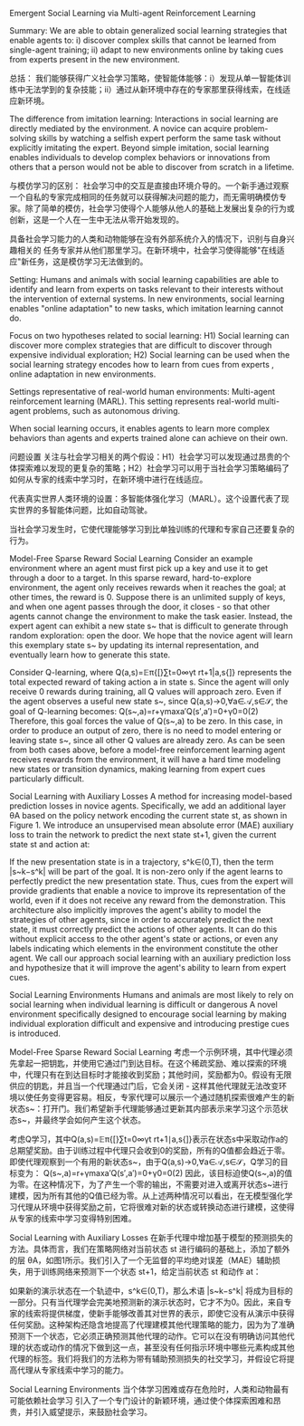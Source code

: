 Emergent Social Learning via Multi-agent Reinforcement Learning


Summary:
We are able to obtain generalized social learning strategies that enable agents to: i) discover complex skills that cannot be learned from single-agent training; ii) adapt to new environments online by taking cues from experts present in the new environment.

总括：
我们能够获得广义社会学习策略，使智能体能够：i）发现从单一智能体训练中无法学到的复杂技能；ii）通过从新环境中存在的专家那里获得线索，在线适应新环境。


The difference from imitation learning:
Interactions in social learning are directly mediated by the environment. A novice can acquire problem-solving skills by watching a selfish expert perform the same task without explicitly imitating the expert. Beyond simple imitation, social learning enables individuals to develop complex behaviors or innovations from others that a person would not be able to discover from scratch in a lifetime.

与模仿学习的区别：
社会学习中的交互是直接由环境介导的。一个新手通过观察一个自私的专家完成相同的任务就可以获得解决问题的能力，而无需明确模仿专家。除了简单的模仿，社会学习使得个人能够从他人的基础上发展出复杂的行为或创新，这是一个人在一生中无法从零开始发现的。

具备社会学习能力的人类和动物能够在没有外部系统介入的情况下，识别与自身兴趣相关的
任务专家并从他们那里学习。在新环境中，社会学习使得能够"在线适应"新任务，这是模仿学习无法做到的。

Setting:
Humans and animals with social learning capabilities are able to identify and learn from experts on tasks relevant to their interests without the intervention of external systems. In new environments, social learning enables "online adaptation" to new tasks, which imitation learning cannot do.


Focus on two hypotheses related to social learning: H1) Social learning can discover more complex strategies that are difficult to discover through expensive individual exploration; H2) Social learning can be used when the social learning strategy encodes how to learn from cues from experts , online adaptation in new environments.

Settings representative of real-world human environments: Multi-agent reinforcement learning (MARL). This setting represents real-world multi-agent problems, such as autonomous driving.

When social learning occurs, it enables agents to learn more complex behaviors than agents and experts trained alone can achieve on their own.

问题设置
关注与社会学习相关的两个假设：H1）社会学习可以发现通过昂贵的个体探索难以发现的更复杂的策略；H2）社会学习可以用于当社会学习策略编码了如何从专家的线索中学习时，在新环境中进行在线适应。

代表真实世界人类环境的设置：多智能体强化学习（MARL）。这个设置代表了现实世界的多智能体问题，比如自动驾驶。

当社会学习发生时，它使代理能够学习到比单独训练的代理和专家自己还要复杂的行为。

Model-Free Sparse Reward Social Learning
Consider an example environment where an agent must first pick up a key and use it to get through a door to a target. In this sparse reward, hard-to-explore environment, the agent only receives rewards when it reaches the goal; at other times, the reward is 0. Suppose there is an unlimited supply of keys, and when one agent passes through the door, it closes - so that other agents cannot change the environment to make the task easier. Instead, the expert agent can exhibit a new state s~ that is difficult to generate through random exploration: open the door. We hope that the novice agent will learn this exemplary state s~ by updating its internal representation, and eventually learn how to generate this state.

Consider Q-learning, where Q(a,s)=𝔼π{[}∑t=0∞γt rt+1|a,s{]} represents the total expected reward of taking action a in state s. Since the agent will only receive 0 rewards during training, all Q values will approach zero. Even if the agent observes a useful new state s~, since Q(a,s)→0,∀a∈𝒜,s∈𝒮, the goal of Q-learning becomes:
Q(s~,a)=r+γmaxa′Q(s′,a′)=0+γ0=0(2)
Therefore, this goal forces the value of Q(s~,a) to be zero. In this case, in order to produce an output of zero, there is no need to model entering or leaving state s~, since all other Q values are already zero. As can be seen from both cases above, before a model-free reinforcement learning agent receives rewards from the environment, it will have a hard time modeling new states or transition dynamics, making learning from expert cues particularly difficult.

Social Learning with Auxiliary Losses
A method for increasing model-based prediction losses in novice agents. Specifically, we add an additional layer θA based on the policy network encoding the current state st, as shown in Figure 1. We introduce an unsupervised mean absolute error (MAE) auxiliary loss to train the network to predict the next state st+1, given the current state st and action at:

If the new presentation state is in a trajectory, s^k∈(0,T), then the term |s~k−s^k| will be part of the goal. It is non-zero only if the agent learns to perfectly predict the new presentation state. Thus, cues from the expert will provide gradients that enable a novice to improve its representation of the world, even if it does not receive any reward from the demonstration. This architecture also implicitly improves the agent's ability to model the strategies of other agents, since in order to accurately predict the next state, it must correctly predict the actions of other agents. It can do this without explicit access to the other agent's state or actions, or even any labels indicating which elements in the environment constitute the other agent. We call our approach social learning with an auxiliary prediction loss and hypothesize that it will improve the agent's ability to learn from expert cues.

Social Learning Environments
Humans and animals are most likely to rely on social learning when individual learning is difficult or dangerous
A novel environment specifically designed to encourage social learning by making individual exploration difficult and expensive and introducing prestige cues is introduced.



Model-Free Sparse Reward Social Learning
考虑一个示例环境，其中代理必须先拿起一把钥匙，并使用它通过门到达目标。在这个稀疏奖励、难以探索的环境中，代理只有在到达目标时才能接收到奖励；其他时间，奖励都为0。假设有无限供应的钥匙，并且当一个代理通过门后，它会关闭 - 这样其他代理就无法改变环境以使任务变得更容易。相反，专家代理可以展示一个通过随机探索很难产生的新状态s~：打开门。我们希望新手代理能够通过更新其内部表示来学习这个示范状态s~，并最终学会如何产生这个状态。

考虑Q学习，其中Q(a,s)=𝔼π{[}∑t=0∞γt rt+1∣a,s{]}表示在状态s中采取动作a的总期望奖励。由于训练过程中代理只会收到0的奖励，所有的Q值都会趋近于零。即使代理观察到一个有用的新状态s~，由于Q(a,s)→0,∀a∈𝒜,s∈𝒮，Q学习的目标变为：
Q(s~,a)=r+γmaxa′Q(s′,a′)=0+γ0=0(2)
因此，该目标迫使Q(s~,a)的值为零。在这种情况下，为了产生一个零的输出，不需要对进入或离开状态s~进行建模，因为所有其他的Q值已经为零。从上述两种情况可以看出，在无模型强化学习代理从环境中获得奖励之前，它将很难对新的状态或转换动态进行建模，这使得从专家的线索中学习变得特别困难。

Social Learning with Auxiliary Losses
在新手代理中增加基于模型的预测损失的方法。具体而言，我们在策略网络对当前状态 st 进行编码的基础上，添加了额外的层 θA，如图1所示。我们引入了一个无监督的平均绝对误差（MAE）辅助损失，用于训练网络来预测下一个状态 st+1，给定当前状态 st 和动作 at：

如果新的演示状态在一个轨迹中，s^k∈(0,T)，那么术语 |s~k−s^k| 将成为目标的一部分。只有当代理学会完美地预测新的演示状态时，它才不为0。因此，来自专家的线索将提供梯度，使新手能够改善其对世界的表示，即使它没有从演示中获得任何奖励。这种架构还隐含地提高了代理建模其他代理策略的能力，因为为了准确预测下一个状态，它必须正确预测其他代理的动作。它可以在没有明确访问其他代理的状态或动作的情况下做到这一点，甚至没有任何指示环境中哪些元素构成其他代理的标签。我们将我们的方法称为带有辅助预测损失的社交学习，并假设它将提高代理从专家线索中学习的能力。

Social Learning Environments
当个体学习困难或存在危险时，人类和动物最有可能依赖社会学习
引入了一个专门设计的新颖环境，通过使个体探索困难和昂贵，并引入威望提示，来鼓励社会学习。

